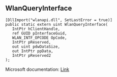 ## WlanQueryInterface

```
[DllImport("wlanapi.dll", SetLastError = true)]
public static extern uint WlanQueryInterface(
   IntPtr hClientHandle,
   ref GUID pInterfaceGuid,
   WLAN_INTF_OPCODE OpCode,
   IntPtr pReserved,
   out uint pdwDataSize,
   out IntPtr ppData,
   IntPtr pReserved2
);
```

Microsoft documentation: [Link](https://docs.microsoft.com/en-us/windows/win32/api/wlanapi/nf-wlanapi-wlanqueryinterface)
